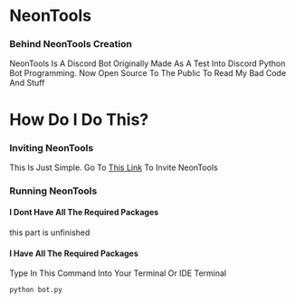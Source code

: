 # NeonTools
### Behind NeonTools Creation
NeonTools Is A Discord Bot Originally Made As A Test Into Discord Python Bot Programming. Now Open Source To The Public To Read My Bad Code And Stuff


# How Do I Do This?

### Inviting NeonTools
This Is Just Simple. Go To [This Link](https://discord.com/api/oauth2/authorize?client_id=963249492633735258&permissions=8&scope=bot) To Invite NeonTools

### Running NeonTools

#### I Dont Have All The Required Packages
this part is unfinished

#### I Have All The Required Packages
Type In This Command Into Your Terminal Or IDE Terminal

```
python bot.py
```
